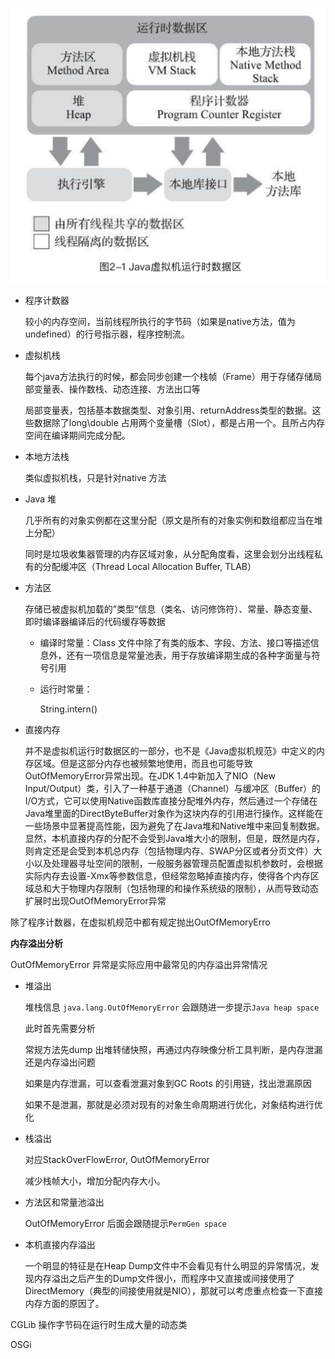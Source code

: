 ![image-20200406213507324](image-20200406213507324.png)

- 程序计数器

    较小的内存空间，当前线程所执行的字节码（如果是native方法，值为undefined）的行号指示器，程序控制流。

- 虚拟机栈

    每个java方法执行的时候，都会同步创建一个栈帧（Frame）用于存储存储局部变量表、操作数栈、动态连接、方法出口等

    局部变量表，包括基本数据类型、对象引用、returnAddress类型的数据。这些数据除了long\double 占用两个变量槽（Slot），都是占用一个。且所占内存空间在编译期间完成分配。

- 本地方法栈

    类似虚拟机栈，只是针对native 方法

- Java 堆

    几乎所有的对象实例都在这里分配（原文是所有的对象实例和数组都应当在堆上分配）

    同时是垃圾收集器管理的内存区域对象，从分配角度看，这里会划分出线程私有的分配缓冲区（Thread Local Allocation Buffer, TLAB）

- 方法区

    存储已被虚拟机加载的”类型“信息（类名、访问修饰符）、常量、静态变量、即时编译器编译后的代码缓存等数据

    - 编译时常量：Class 文件中除了有类的版本、字段、方法、接口等描述信息外，还有一项信息是常量池表，用于存放编译期生成的各种字面量与符号引用

    - 运行时常量：

        String.intern()

- 直接内存

    并不是虚拟机运行时数据区的一部分，也不是《Java虚拟机规范》中定义的内存区域。但是这部分内存也被频繁地使用，而且也可能导致OutOfMemoryError异常出现。在JDK 1.4中新加入了NIO（New Input/Output）类，引入了一种基于通道（Channel）与缓冲区（Buffer）的I/O方式，它可以使用Native函数库直接分配堆外内存，然后通过一个存储在Java堆里面的DirectByteBuffer对象作为这块内存的引用进行操作。这样能在一些场景中显著提高性能，因为避免了在Java堆和Native堆中来回复制数据。显然，本机直接内存的分配不会受到Java堆大小的限制，但是，既然是内存，则肯定还是会受到本机总内存（包括物理内存、SWAP分区或者分页文件）大小以及处理器寻址空间的限制，一般服务器管理员配置虚拟机参数时，会根据实际内存去设置-Xmx等参数信息，但经常忽略掉直接内存，使得各个内存区域总和大于物理内存限制（包括物理的和操作系统级的限制），从而导致动态扩展时出现OutOfMemoryError异常

除了程序计数器，在虚拟机规范中都有规定抛出OutOfMemoryErro



**内存溢出分析**

OutOfMemoryError 异常是实际应用中最常见的内存溢出异常情况

- 堆溢出

    堆栈信息 `java.lang.OutOfMemoryError` 会跟随进一步提示`Java heap space`

    此时首先需要分析

    常规方法先dump 出堆转储快照，再通过内存映像分析工具判断，是内存泄漏还是内存溢出问题

    如果是内存泄漏，可以查看泄漏对象到GC Roots 的引用链，找出泄漏原因

    如果不是泄漏，那就是必须对现有的对象生命周期进行优化，对象结构进行优化

- 栈溢出

    对应StackOverFlowError, OutOfMemoryError

    减少栈帧大小，增加分配内存大小。

- 方法区和常量池溢出

    OutOfMemoryError 后面会跟随提示`PermGen space`

- 本机直接内存溢出

    一个明显的特征是在Heap Dump文件中不会看见有什么明显的异常情况，发现内存溢出之后产生的Dump文件很小，而程序中又直接或间接使用了DirectMemory（典型的间接使用就是NIO），那就可以考虑重点检查一下直接内存方面的原因了。



CGLib 操作字节码在运行时生成大量的动态类

OSGi 

